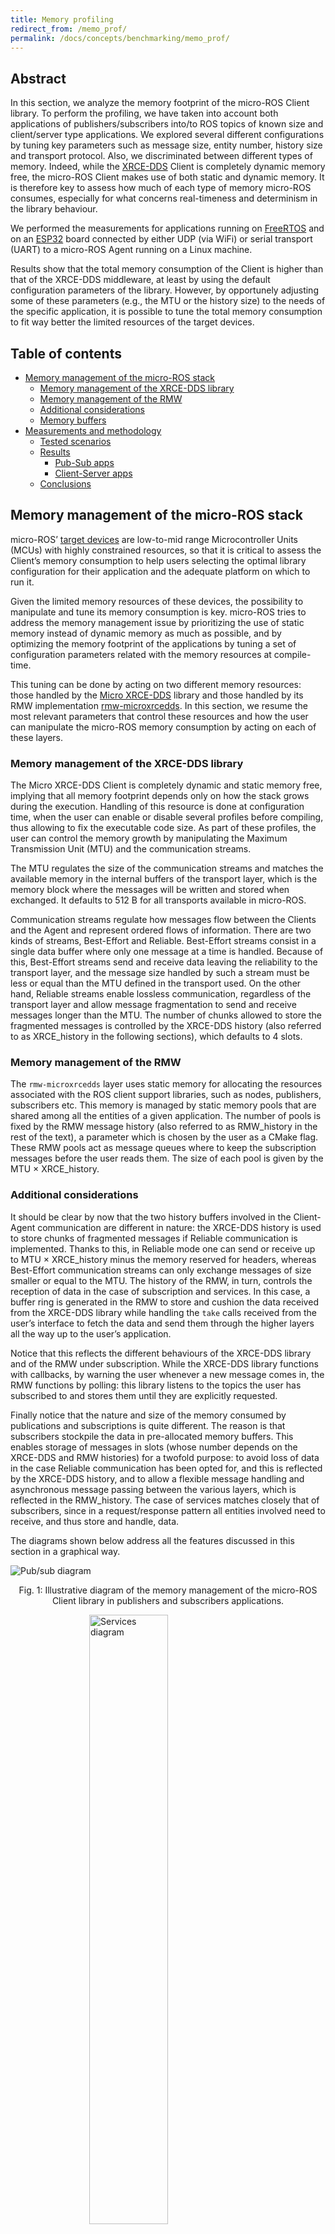 ```yaml
---
title: Memory profiling
redirect_from: /memo_prof/
permalink: /docs/concepts/benchmarking/memo_prof/
---
```


## Abstract

In this section, we analyze the memory footprint of the micro-ROS Client library. To perform the profiling, we have taken into account both applications of publishers/subscribers into/to ROS topics of known size and client/server type applications. We explored several different configurations by tuning key parameters such as message size, entity number, history size and transport protocol. Also, we discriminated between different types of memory. Indeed, while the [XRCE-DDS](https://micro-xrce-dds.docs.eprosima.com/en/latest/) Client is completely dynamic memory free, the micro-ROS Client makes use of both static and dynamic memory. It is therefore key to assess how much of each type of memory micro-ROS consumes, especially for what concerns real-timeness and determinism in the library behaviour. 

We performed the measurements for applications running on [FreeRTOS](https://www.freertos.org/index.html) and on an [ESP32](https://www.espressif.com/en/products/socs/esp32) board connected by either UDP (via WiFi) or serial transport (UART) to a micro-ROS Agent running on a Linux machine.

Results show that the total memory consumption of the Client is higher than that of the XRCE-DDS middleware, at least by using the default configuration parameters of the library. However, by opportunely adjusting some of these parameters (e.g., the MTU or the history size) to the needs of the specific application, it is possible to tune the total memory consumption to fit way better the limited resources of the target devices.

## Table of contents

* [Memory management of the micro-ROS stack](#memory-management-of-the-micro-ros-stack)
  * [Memory management of the XRCE-DDS library](#memory-management-of-the-xrce-dds-library)
  * [Memory management of the RMW](#memory-management-of-the-rmw)
  * [Additional considerations](#additional-considerations)
  * [Memory buffers](#memory-buffers)
* [Measurements and methodology](#measurements-and-methodology)
  * [Tested scenarios](#tested-scenarios)
  * [Results](#results)
    * [Pub-Sub apps](#pub-sub-apps)
    * [Client-Server apps](#client-server-apps)
  * [Conclusions](#conclusions)


## Memory management of the micro-ROS stack

micro-ROS’ [target devices](https://micro-ros.github.io/docs/overview/hardware/) are low-to-mid range Microcontroller Units (MCUs) with highly constrained resources, so that it is critical to assess the Client’s memory consumption to help users selecting the optimal library configuration for their application and the adequate platform on which to run it.

Given the limited memory resources of these devices, the possibility to manipulate and tune its memory consumption is key. micro-ROS tries to address the memory management issue by prioritizing the use of static memory instead of dynamic memory as much as possible, and by optimizing the memory footprint of the applications by tuning a set of configuration parameters related with the memory resources at compile-time. 

This tuning can be done by acting on two different memory resources: those handled by the [Micro XRCE-DDS](https://github.com/eProsima/Micro-XRCE-DDS) library and those handled by its RMW implementation [rmw-microxrcedds](https://github.com/micro-ROS/rmw-microxrcedds). In this section, we resume the most relevant parameters that control these resources and how the user can manipulate the micro-ROS memory consumption by acting on each of these layers.

### Memory management of the XRCE-DDS library

The Micro XRCE-DDS Client is completely dynamic and static memory free, implying that all memory footprint depends only on how the stack grows during the execution. Handling of this resource is done at configuration time, when the user can enable or disable several profiles before compiling, thus allowing to fix the executable code size. As part of these profiles, the user can control the memory growth by manipulating the Maximum Transmission Unit (MTU) and the communication streams.

The MTU regulates the size of the communication streams and matches the available memory in the internal buffers of the transport layer, which is the memory block where the messages will be written and stored when exchanged.  It defaults to 512 B for all transports available in micro-ROS.

Communication streams regulate how messages flow between the Clients and the Agent and represent ordered flows of information. There are two kinds of streams, Best-Effort and Reliable. Best-Effort streams consist in a single data buffer where only one message at a time is handled. Because of this, Best-Effort streams send and receive data leaving the reliability to the transport layer, and the message size handled by such a stream must be less or equal than the MTU defined in the transport used. On the other hand, Reliable streams enable lossless communication, regardless of the transport layer and allow message fragmentation to send and receive messages longer than the MTU. The number of chunks allowed to store the fragmented messages is controlled by the XRCE-DDS history (also referred to as XRCE_history in the following sections), which defaults to 4 slots.

### Memory management of the RMW

The `rmw-microxrcedds` layer uses static memory for allocating the resources associated with the ROS client support libraries, such as nodes, publishers, subscribers etc. This memory is managed by static memory pools that are shared among all the entities of a given application. The number of pools is fixed by the RMW message history (also referred to as RMW_history in the rest of the text), a parameter which is chosen by the user as a CMake flag.
These RMW pools act as message queues where to keep the subscription messages before the user reads them. The size of each pool is given by the MTU &#215; XRCE_history.

### Additional considerations

It should be clear by now that the two history buffers involved in the Client-Agent communication are different in nature: the XRCE-DDS history is used to store chunks of fragmented messages if Reliable communication is implemented. Thanks to this, in Reliable mode one can send or receive up to MTU &#215; XRCE_history minus the memory reserved for headers, whereas Best-Effort communication streams can only exchange messages of size smaller or equal to the MTU.  The history of the RMW, in turn, controls the reception of data in the case of subscription and services. In this case, a buffer ring is generated in the RMW to store and cushion the data received from the XRCE-DDS library while handling the `take` calls received from the user’s interface to fetch the data and send them through the higher layers all the way up to the user’s application.

Notice that this reflects the different behaviours of the XRCE-DDS library and of the RMW under subscription. While the XRCE-DDS library functions with callbacks, by warning the user whenever a new message comes in, the RMW functions by polling: this library listens to the topics the user has subscribed to and stores them until they are explicitly requested.

Finally notice that the nature and size of the memory consumed by publications and subscriptions is quite different. The reason is that subscribers stockpile the data in pre-allocated memory buffers. This enables storage of messages in slots (whose number depends on the XRCE-DDS and RMW histories) for a twofold purpose: to avoid loss of data in the case Reliable communication has been opted for, and this is reflected by the XRCE-DDS history, and to allow a flexible message handling and asynchronous message passing between the various layers, which is reflected in the RMW_history. The case of services matches closely that of subscribers, since in a request/response pattern all entities involved need to receive, and thus store and handle, data.

The diagrams shown below address all the features discussed in this section in a graphical way.

<img alt="Pub/sub diagram" src="pubsub_diagram.png" class="center">
<p align="center">
  Fig. 1: Illustrative diagram of the memory management of the micro-ROS Client library in publishers and subscribers applications.
</p>

<img alt="Services diagram" src="services_diagram.png" class="center" width="50%">

<p align="center">
  Fig. 2: Illustrative diagram of the memory management of the micro-ROS Client library in service applications.
</p>

### Memory buffers

The total memory consumed by a micro-ROS application running on a MCU can be calculated as the direct sum of different chunks of memory, each devoted to a different function: static memory, stack and dynamic memory.

In this section we give a brief description on these kinds of memory used by the micro-ROS library.

*Static Memory*

The static memory has been calculated as the difference between the memory occupied by the .bss and .data sections with a non-zero number of entities, and the memory occupied by the same sections when no micro-ROS application is running, that is, the memory occupied by the rest of components of the RTOS and libraries. This allows discriminating between the memory effectively occupied by micro-ROS and the one that is not specific to it. Notice that we don’t take into consideration neither the constant data stored in flash memory (.text section) nor the data buffer, which is the buffer that stores the data before serialization, since it is specific to the user application and not directly related to the micro-ROS Client operations.

*Stack Memory*

The stack is the memory consumed by the functions used by the program, when executing. Whilst the static memory can be straightforwardly calculated by just analyzing the compiled binary objects, the stack is the chunk of memory one cannot know precisely before running the application. The stack consumed during the program execution is taken into account by means of a FreeRTOS specific function involved in the memory management capabilities offered by this RTOS, the uxTaskGetStackHighWaterMark() function. This function returns the amount of stack that remains unused when the stack consumed by the program is at its greatest value. By subtracting this figure to the total stack available, which is known, one can obtain the stack peak used by the app.

*Dynamic Memory*

This is the memory dynamically allocated by the program by calls to `calloc()` and `malloc()` functions in the C language. To measure it we have hijacked the call to dynamic memory related functions since the ROS 2 stack allows users to feed the program with custom memory allocators. 

To better understand micro-ROS’ use of dynamic memory, we need to differentiate between two stages of the micro-ROS operation. In the first stage micro-ROS is initialized, entities such as nodes, publishers and subscribers are created, and all layers get ready for operation. This is the configuration stage and micro-ROS performs all the dynamic memory operations here. The second is the operation stage, in which the actual publications, subscriptions and all other node operations occur. This stage is dynamic memory free in the whole micro-ROS stack. An optional third stage exists, in which the micro-ROS layers are closed and cleaned and all the dynamic memory allocated in the configuration stage is freed.

## Measurements and methodology

### Tested scenarios

In this section, we summarize the experimental setup and the different scenarios explored in order to provide a comprehensive review on the memory footprint of the micro-ROS library.

In general, our aim is to assess how both the total memory and its independent constituents (static, stack and dynamic) are affected by:

* The topic size (in the form of an array of bytes of variable size)
* The number of ROS entities (pub/sub and service/client)
* The communication stream type used (Reliable vs Best-Effort)
* The transport protocol (UDP and serial)

In the first setup, we analyse the total memory consumption of applications that publish or subscribe to topics of variable size while sweeping through the number of entities (publishers and subscribers) and employ UDP transport. We do so for the two different QoS types, Reliable and Best-Effort.

In the second setup, we report on how the total memory is distributed between static, stack and dynamic.

In the third setup, we change the transport from UDP to serial, and repeat the calculation for an individual subscription only and for a fixed message size.

The fourth set of measurements was taken for one subscription only, for a fixed message size and varying the history cache of the RMW layer from 1 to 20 units.

In the fifth set of measurements we measure the footprint of applications of requesters/repliers that act according to a client/service pattern.

### Results

In this section, we detail the methodology employed for the memory profiling of the experimental configurations described above, and for each of them we present the results obtained.

The measurements are conducted on a micro-ROS Client application with a varying number of entities: either publishers/subscribers (from 1 to 15) or client/server (from 1 to 10).

All the tested apps run on top of FreeRTOS and inside of an ESP32 board. The board is connected by either UDP or serial transport to a micro-ROS Agent running on a Linux machine. As explained above, the choice of FreeRTOS has been by virtue of its memory management functionalities, which easily allow to compute the memory used by applications.

In order to provide an assessment as much realistic as possible, the following parameters have been set to their default values: the creation mode employed was by XML in all tested cases, the MTU was held fixed to its default value of 512 B, and the XRCE-DDS library history cache was always kept fixed to 4.

#### Pub-Sub apps

*Total memory as a function of entities number and message size*

In this section, we report the total memory used by either publisher or subscriber applications in both Best-Effort and Reliable modes, using UDP transport, an RMW history of 8 shared slots, an MTU of 512 B and an XRCE-DDS history of 4 slots. The total memory consumption is reported as a function of the entity number and message size.

The number of publishers/subscribers has been varied, which is equivalent to changing the number of topics, since in our design of the set-up we associate each publisher/subscriber with just one topic.

In principle, in the Reliable case one can occupy the generated buffers with message sizes up to MTU &#215; XRCE_history, whereas in the Best-Effort case it can be filled with messages with size up to MTU, which correspond respectively to to 512 B &#215; 4 = 2048 B and 512 B with our default chosen values. This is due to the absence of fragmentation in Best-Effort communication streams, while, thanks to fragmentation, an entity communicating in Reliable mode can send/receive a message opportunely chunked in a number of pieces equal to the XRCE_history, each of the size of the MTU. However, from table 1 one can see the message size only ranges from 0 and 1366 B in the case of Reliable entities, and between 0 and 490 B for entities in Best-Effort mode. This is due to the fact that in both cases some memory is consumed by headers and, most importantly, in the Reliable case, some is consumed by confirmation messages such as heartbeats and acknacks.

<img alt="Total memory" src="overall.png" class="center">

<p align="center">
  Fig 3: Total memory usage (in Bytes) of micro-ROS publisher and subscription applications in both Best-Effort and Reliable modes with UDP transport, default parameters and as a function of the entities number (x axis) and of the message size (legend).
</p>

From these plots, we can draw some conclusions and observe trends.

First of all it appears clear that the total memory consumption varies with the number of entities but not with the message size. The reason for this is that all message sizes explored fit into the static buffers pre-allocated by the program at compile-time. We therefore expect that the memory consumption would only vary with the message size when the total space occupied by the topic plus the confirmation messages (in the reliable case) and the overhead exceeds the buffer size. In the case of increasing the number of entities, instead, the overall memory grows (as we’ll see below, this is driven by an increase in both the static and the dynamic memories, while the stack is not affected).

By performing a simple calculation, we can see that the memory occupied by one publisher under the above experimental conditions is of ~ 400 B, while that occupied by one subscriber is ~ 500 B.
The fact that there is virtually no substantial difference between the memory usage of these two entities, notwithstanding the fact that subscribers have a RMW_history associated, is ascribable to the fact that the memory pools of the RMW are shared among all the entities participating in a given application, and therefore it doesn't mark a difference between subscribers (in need to store messages before they are fetched from the higher layers) and publishers.

Finally, we see that there is no substantial difference between Reliable and Best-Effort modes, exception made for the upper threshold of the message size that can be sent in these two modes, as explained at the beginning of this section.

*Memory breakdown*

To get a better insight on the type of memory consumed by these applications, below we provide the same data but broken down into its constituent memory chunks. We do so for just one message size (1 B), since, as we have seen, this number doesn’t affect the total memory consumed (nor its constituents).

<img alt="Memory breakdown" src="3mems.png" class="center">

<p align="center">
   Fig 4: Static, stack and dynamic memory usage (in Bytes) of micro-ROS publisher and subscription applications in both Best-Effort and Reliable modes with UDP transport, default parameters and fixed message size as a function of the entities number.
</p>

From these results we see that both the static and the dynamic memories change with the entity number, while the stack stays constant.

*Role of the RMW history*

In this scenario, we have measured the static memory consumed as a function of the RMW history, when this ranges from 1 to 20 units, for a single subscriber application and with a message of fixed size (again, as seen above this size doesn’t affect the memory consumption as long as it’s smaller than the pre-allocated buffer size), with UDP transport and an XRCE-DDS history of 4, using Reliable communication. The results are summarized in the plot below:

<img alt="RMW history" src="rmw_history.png" class="center" width="60%">

<p align="center">
   Fig 5: Static memory usage (in Bytes) of a micro-ROS subscription application in reliable mode with UDP transport, default parameters and fixed message size as a function of the RMW history.
</p>

From this plot, we see that the total static memory used changes by MTU &#215; RMW_history (which is equal to 512 &#215; 4 for the parameters employed) for each unit of RMW memory that we add to the application.

#### Client-Server apps

We now pass to investigate our last case-scenario, where in spite of pub/sub apps, we consider a different kind of ROS object, that of services, in which the communication between entities follow a request/reply pattern. See below the results for the memory consumed, for a number of servers and clients ranging from 1 to 10. Notice that we report both the behaviour and values of the individual consituents (static, stack, and dynamic) and of the total memory.

<img alt="Services" src="servcli.png" class="center">

<p align="center">
   Fig 6: Total memory usage (in Bytes) of micro-ROS service and clients applications as a function of the number of servers and clients.
</p>

As already done in the case of publishers and subscribers, we can calculate the total memory consumed by a single entity. From this calculation it results that the memory occupied by one server or one client is on the order of ~ 300 B. From this figure, we see that the memory occupied by a server and that occupied by a client is virtually identical, and it is on the same order of magnitude as that occupied by a publisher or subscriber application.

### Conclusions

To sum up, we have seen that:

* Memory consumption doesn’t vary with message size as long as the sum of the latter plus the overheads can be accommodated by the static buffer pre-allocated at compile-time.
* Static and Dynamic memories vary with the entity number, while the stack remains constant.
* A single publisher/subscriber app with default configuration parameters and with both transport protocols explored (UDP and serial) consumes ~ 400-500 B of total memory.
* A single client/server app with default configuration parameters and with UDP transport consumes ~ 300 B of total memory, on the same order of magnitude of pub/sub applications.
* In the case of a single subscription, the total static memory used changes by MTU &#215; XRCE_history for each unit of RMW history that is added to the application.

<style type="text/css">

.center {
  display: block;
  margin-left: auto;
  margin-right: auto;
}

</style>

